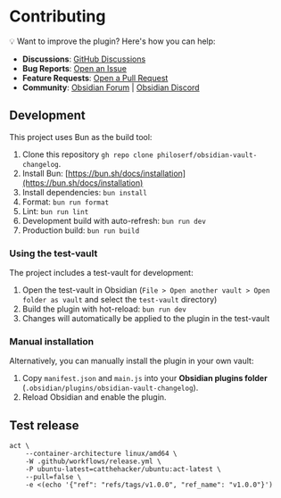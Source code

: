 # Contributing

💡 Want to improve the plugin? Here's how you can help:

- **Discussions**: [GitHub Discussions](https://github.com/philoserf/obsidian-vault-changelog/discussions)
- **Bug Reports**: [Open an Issue](https://github.com/philoserf/obsidian-vault-changelog/issues)
- **Feature Requests**: [Open a Pull Request](https://github.com/philoserf/obsidian-vault-changelog/pulls)
- **Community**: [Obsidian Forum](https://forum.obsidian.md) | [Obsidian Discord](https://discord.gg/obsidianmd)

## Development

This project uses Bun as the build tool:

1. Clone this repository `gh repo clone philoserf/obsidian-vault-changelog`.
2. Install Bun: [https://bun.sh/docs/installation](https://bun.sh/docs/installation)
3. Install dependencies: `bun install`
4. Format: `bun run format`
5. Lint: `bun run lint`
6. Development build with auto-refresh: `bun run dev`
7. Production build: `bun run build`

### Using the test-vault

The project includes a test-vault for development:

1. Open the test-vault in Obsidian (`File > Open another vault > Open folder as vault` and select the `test-vault` directory)
2. Build the plugin with hot-reload: `bun run dev`
3. Changes will automatically be applied to the plugin in the test-vault

### Manual installation

Alternatively, you can manually install the plugin in your own vault:

1. Copy `manifest.json` and `main.js` into your **Obsidian plugins folder** (`.obsidian/plugins/obsidian-vault-changelog`).
2. Reload Obsidian and enable the plugin.

## Test release

```shell
act \
    --container-architecture linux/amd64 \
    -W .github/workflows/release.yml \
    -P ubuntu-latest=catthehacker/ubuntu:act-latest \
    --pull=false \
    -e <(echo '{"ref": "refs/tags/v1.0.0", "ref_name": "v1.0.0"}')
```
